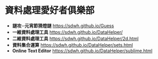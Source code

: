 # 資料處理愛好者俱樂部

- **謎攻─元宵節猜燈謎** <https://sdwh.github.io/Guess>
- **一維資料處理工具** <https://sdwh.github.io/DataHelper/>
- **二維資料處理工具** <https://sdwh.github.io/DataHelper/2d.html>
- **資料集合運算** <https://sdwh.github.io/DataHelper/sets.html>
- **Online Text Editor** <https://sdwh.github.io/DataHelper/sublime.html>
